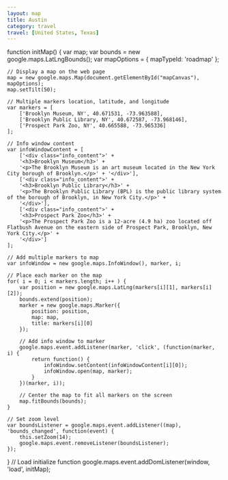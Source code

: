 ```yaml
---
layout: map
title: Austin
category: travel
travel: [United States, Texas]
---
```

function initMap() {
    var map;
    var bounds = new google.maps.LatLngBounds();
    var mapOptions = {
        mapTypeId: 'roadmap'
    };
                    
    // Display a map on the web page
    map = new google.maps.Map(document.getElementById("mapCanvas"), mapOptions);
    map.setTilt(50);
        
    // Multiple markers location, latitude, and longitude
    var markers = [
        ['Brooklyn Museum, NY', 40.671531, -73.963588],
        ['Brooklyn Public Library, NY', 40.672587, -73.968146],
        ['Prospect Park Zoo, NY', 40.665588, -73.965336]
    ];
                        
    // Info window content
    var infoWindowContent = [
        ['<div class="info_content">' +
        '<h3>Brooklyn Museum</h3>' +
        '<p>The Brooklyn Museum is an art museum located in the New York City borough of Brooklyn.</p>' + '</div>'],
        ['<div class="info_content">' +
        '<h3>Brooklyn Public Library</h3>' +
        '<p>The Brooklyn Public Library (BPL) is the public library system of the borough of Brooklyn, in New York City.</p>' +
        '</div>'],
        ['<div class="info_content">' +
        '<h3>Prospect Park Zoo</h3>' +
        '<p>The Prospect Park Zoo is a 12-acre (4.9 ha) zoo located off Flatbush Avenue on the eastern side of Prospect Park, Brooklyn, New York City.</p>' +
        '</div>']
    ];
        
    // Add multiple markers to map
    var infoWindow = new google.maps.InfoWindow(), marker, i;
    
    // Place each marker on the map  
    for( i = 0; i < markers.length; i++ ) {
        var position = new google.maps.LatLng(markers[i][1], markers[i][2]);
        bounds.extend(position);
        marker = new google.maps.Marker({
            position: position,
            map: map,
            title: markers[i][0]
        });
        
        // Add info window to marker    
        google.maps.event.addListener(marker, 'click', (function(marker, i) {
            return function() {
                infoWindow.setContent(infoWindowContent[i][0]);
                infoWindow.open(map, marker);
            }
        })(marker, i));

        // Center the map to fit all markers on the screen
        map.fitBounds(bounds);
    }

    // Set zoom level
    var boundsListener = google.maps.event.addListener((map), 'bounds_changed', function(event) {
        this.setZoom(14);
        google.maps.event.removeListener(boundsListener);
    });
    
}
// Load initialize function
google.maps.event.addDomListener(window, 'load', initMap);
</script>
